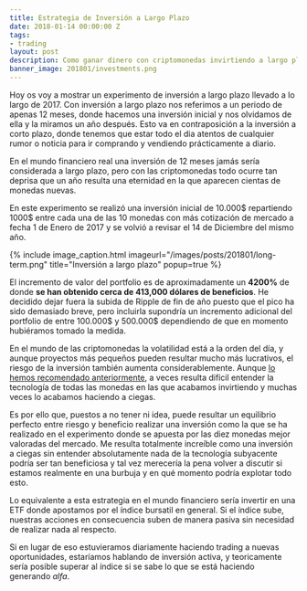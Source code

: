 ```yaml
---
title: Estrategia de Inversión a Largo Plazo
date: 2018-01-14 00:00:00 Z
tags:
- trading
layout: post
description: Como ganar dinero con criptomonedas invirtiendo a largo plazo
banner_image: 201801/investments.png
---
```


Hoy os voy a mostrar un experimento de inversión a largo plazo llevado a lo largo de 2017. Con inversión a largo plazo nos referimos a un periodo de apenas 12 meses, donde hacemos una inversión inicial y nos olvidamos de ella y la miramos un año después.
Esto va en contraposición a la inversión a corto plazo, donde tenemos que estar todo el dia atentos de cualquier rumor o noticia para ir comprando y vendiendo prácticamente a diario.

<!--more-->

En el mundo financiero real una inversión de 12 meses jamás sería considerada a largo plazo, pero con las criptomonedas todo ocurre tan deprisa que un año resulta una eternidad en la que aparecen cientas de monedas nuevas.

En este experimento se realizó una inversión inicial de 10.000$ repartiendo 1000$ entre cada una de las 10 monedas con más cotización de mercado a fecha 1 de Enero de 2017 y se volvió a revisar el 14 de Diciembre del mismo año.

{% include image_caption.html imageurl="/images/posts/201801/long-term.png" title="Inversión a largo plazo" popup=true %}

<!-- {:.table.table-striped.table-bordered.table-hover.table-condensed.table-collapsable}
|        Nombre        | Símbolo  | Inversión ($)       | Precio 01/2017 |  Unidades   | Precio 12/2017 | Valor Final ($)                          |
|:--------------------:|:--------:|:-------------------:|:--------------:|:-----------:|:--------------:|:----------------------------------------:|
| Bitcoin              | BTC      |      1,000          | 963.06         | 1.03835     | 16638.90       | 17,173.28                                |
| Ethereum             | ETH      |      1,000          | 8.26           | 8.26        | 686.83         | 83,151.33                                |
| Ripple               | XRP      |      1,000          | 0.01           | 152905.1988 | 0.70           | 107,033.64                               |
| Litecoin             | LTC      |      1,000          | 4.37           | 228.83229   | 287.59         | 65,810.07                                |
| Monero               | XMR      |      1,000          | 13.58          | 73.6377     | 308.62         | 22,726.07                                |
| Ethereum Classic     | ETC      |      1,000          | 1.45           | 689.655     | 30.69          | 21,165.52                                |
| Dash                 | DASH     |      1,000          | 11.26          | 88.80994    | 889            | 78,952.04                                |
| MaidsafeCoin         | MAID     |      1,000          | 0.10           | 10082.271   | 0.56           | 5,646.02                                 |
| Augur                | REP      |      1,000          | 3.79           | 263.852     | 35.67          | 9,411.61                                 |
| Steem                | STEEM    |      1,000          | 0.17           | 5874.888    | 2.03           | 11,926.02                                |
|                      |          |      **10,000$**    |                |             |                | <span class="profits">422,995.60$</span> | -->

El incremento de valor del portfolio es de aproximadamente un **4200%** de donde **se han obtenido cerca de 413,000 dólares de beneficios**.
He decidido dejar fuera la subida de Ripple de fin de año puesto que el pico ha sido demasiado breve, pero incluirla supondría un incremento adicional del portfolio de entre 100.000$ y 500.000$ dependiendo de que en momento hubiéramos tomado la medida.

En el mundo de las criptomonedas la volatilidad está a la orden del día, y aunque proyectos más pequeños pueden resultar mucho más lucrativos, el riesgo de la inversión también aumenta considerablemente. Aunque [lo hemos recomendado anteriormente](/principales-errores-traders), a veces resulta difícil entender la tecnología de todas las monedas en las que acabamos invirtiendo y muchas veces lo acabamos haciendo a ciegas.

Es por ello que, puestos a no tener ni idea, puede resultar un equilibrio perfecto entre riesgo y beneficio realizar una inversión como la que se ha realizado en el experimento donde se apuesta por las diez monedas mejor valoradas del mercado. Me resulta totalmente increíble como una inversión a ciegas sin entender absolutamente nada de la tecnología subyacente podría ser tan beneficiosa y tal vez merecería la pena volver a discutir si estamos realmente en una burbuja y en qué momento podría explotar todo esto.

Lo equivalente a esta estrategia en el mundo financiero sería invertir en una ETF donde apostamos por el índice bursatil en general. Si el índice sube, nuestras acciones en consecuencia suben de manera pasiva sin necesidad de realizar nada al respecto.

Si en lugar de eso estuvieramos diariamente haciendo trading a nuevas oportunidades, estaríamos hablando de inversión activa, y teoricamente sería posible superar al índice si se sabe lo que se está haciendo generando *alfa*.


